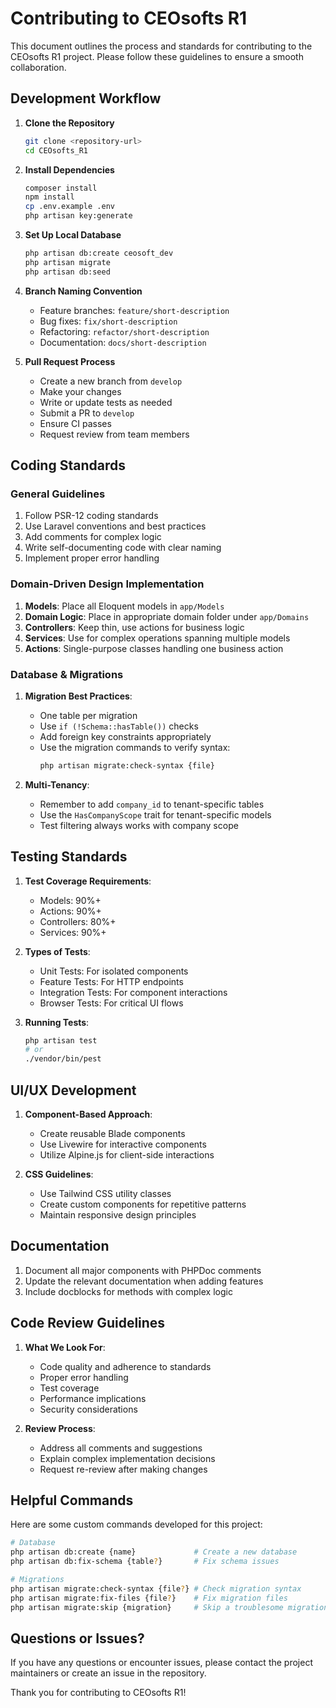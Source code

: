 # Contributing to CEOsofts R1

This document outlines the process and standards for contributing to the CEOsofts R1 project. Please follow these guidelines to ensure a smooth collaboration.

## Development Workflow

1. **Clone the Repository**

    ```bash
    git clone <repository-url>
    cd CEOsofts_R1
    ```

2. **Install Dependencies**

    ```bash
    composer install
    npm install
    cp .env.example .env
    php artisan key:generate
    ```

3. **Set Up Local Database**

    ```bash
    php artisan db:create ceosoft_dev
    php artisan migrate
    php artisan db:seed
    ```

4. **Branch Naming Convention**

    - Feature branches: `feature/short-description`
    - Bug fixes: `fix/short-description`
    - Refactoring: `refactor/short-description`
    - Documentation: `docs/short-description`

5. **Pull Request Process**
    - Create a new branch from `develop`
    - Make your changes
    - Write or update tests as needed
    - Submit a PR to `develop`
    - Ensure CI passes
    - Request review from team members

## Coding Standards

### General Guidelines

1. Follow PSR-12 coding standards
2. Use Laravel conventions and best practices
3. Add comments for complex logic
4. Write self-documenting code with clear naming
5. Implement proper error handling

### Domain-Driven Design Implementation

1. **Models**: Place all Eloquent models in `app/Models`
2. **Domain Logic**: Place in appropriate domain folder under `app/Domains`
3. **Controllers**: Keep thin, use actions for business logic
4. **Services**: Use for complex operations spanning multiple models
5. **Actions**: Single-purpose classes handling one business action

### Database & Migrations

1. **Migration Best Practices**:

    - One table per migration
    - Use `if (!Schema::hasTable())` checks
    - Add foreign key constraints appropriately
    - Use the migration commands to verify syntax:
        ```bash
        php artisan migrate:check-syntax {file}
        ```

2. **Multi-Tenancy**:
    - Remember to add `company_id` to tenant-specific tables
    - Use the `HasCompanyScope` trait for tenant-specific models
    - Test filtering always works with company scope

## Testing Standards

1. **Test Coverage Requirements**:

    - Models: 90%+
    - Actions: 90%+
    - Controllers: 80%+
    - Services: 90%+

2. **Types of Tests**:

    - Unit Tests: For isolated components
    - Feature Tests: For HTTP endpoints
    - Integration Tests: For component interactions
    - Browser Tests: For critical UI flows

3. **Running Tests**:
    ```bash
    php artisan test
    # or
    ./vendor/bin/pest
    ```

## UI/UX Development

1. **Component-Based Approach**:

    - Create reusable Blade components
    - Use Livewire for interactive components
    - Utilize Alpine.js for client-side interactions

2. **CSS Guidelines**:
    - Use Tailwind CSS utility classes
    - Create custom components for repetitive patterns
    - Maintain responsive design principles

## Documentation

1. Document all major components with PHPDoc comments
2. Update the relevant documentation when adding features
3. Include docblocks for methods with complex logic

## Code Review Guidelines

1. **What We Look For**:

    - Code quality and adherence to standards
    - Proper error handling
    - Test coverage
    - Performance implications
    - Security considerations

2. **Review Process**:
    - Address all comments and suggestions
    - Explain complex implementation decisions
    - Request re-review after making changes

## Helpful Commands

Here are some custom commands developed for this project:

```bash
# Database
php artisan db:create {name}             # Create a new database
php artisan db:fix-schema {table?}       # Fix schema issues

# Migrations
php artisan migrate:check-syntax {file?} # Check migration syntax
php artisan migrate:fix-files {file?}    # Fix migration files
php artisan migrate:skip {migration}     # Skip a troublesome migration
```

## Questions or Issues?

If you have any questions or encounter issues, please contact the project maintainers or create an issue in the repository.

Thank you for contributing to CEOsofts R1!
